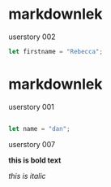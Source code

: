 
# markdownlek
userstory 002
```javascript
let firstname = "Rebecca";
```


# markdownlek

userstory 001
```javascript

let name = "dan";

```
userstory 007

**this is bold text**

*this is italic*




